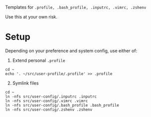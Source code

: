 Templates for `.profile, .bash_profile, .inputrc, .vimrc, .zshenv`

Use this at your own risk.

# Setup

Depending on your preference and system config, use either of:

1. Extend personal `.profile`
```
cd ~
echo '. ~/src/user-profile/.profile' >> .profile
```

2. Symlink files

```
cd ~
ln -nfs src/user-config/.inputrc .inputrc
ln -nfs src/user-config/.vimrc .vimrc
ln -nfs src/user-config/.bash_profile .bash_profile
ln -nfs src/user-config/.zshenv .zshenv
```
